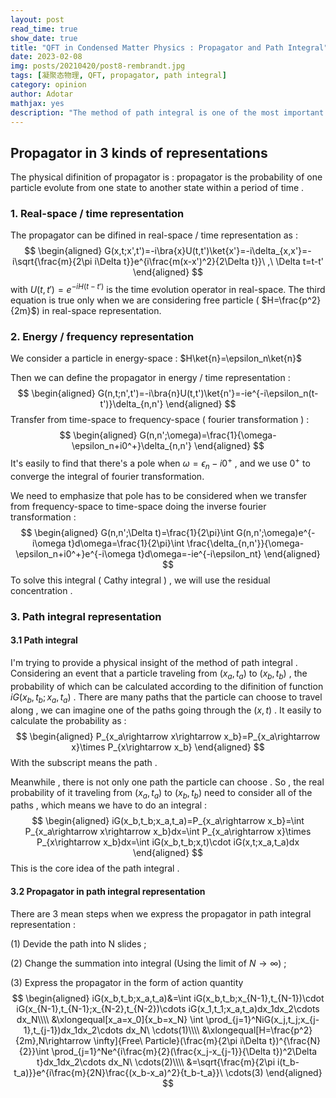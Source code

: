 ```yaml
---
layout: post
read_time: true
show_date: true
title: "QFT in Condensed Matter Physics : Propagator and Path Integral"
date: 2023-02-08
img: posts/20210420/post8-rembrandt.jpg
tags: [凝聚态物理, QFT, propagator, path integral]
category: opinion
author: Adotar
mathjax: yes
description: "The method of path integral is one of the most important approaches in modern physics. Using the concept of propagator can help us understand the core idea of this method. Here I just want to take some notes while I'm learn the QFT in condensed matter physics."
---
```

## Propagator in 3 kinds of representations

The physical difinition of propagator is : propagator is the probability of one particle evolute from one state to another state within a period of time .

### 1. Real-space / time representation

The propagator can be difined in real-space / time representation as :
$$
\begin{aligned}
G(x,t;x',t')=-i\bra{x}U(t,t')\ket{x'}=-i\delta_{x,x'}=-i\sqrt{\frac{m}{2\pi i\Delta t}}e^{i\frac{m(x-x')^2}{2\Delta t}}\ ,\ \Delta t=t-t'
\end{aligned}
$$
with $U(t,t')=e^{-iH(t-t')}$ is the time evolution operator in real-space. The third equation is true only when we are considering free particle ( $H=\frac{p^2}{2m}$) in real-space representation.

### 2. Energy / frequency representation

We consider a particle in energy-space : $H\ket{n}=\epsilon_n\ket{n}$

Then we can define the propagator in energy / time representation :
$$
\begin{aligned}
G(n,t;n',t')=-i\bra{n}U(t,t')\ket{n'}=-ie^{-i\epsilon_n(t-t')}\delta_{n,n'}
\end{aligned}
$$
Transfer from time-space to frequency-space ( fourier transformation ) :
$$
\begin{aligned}
G(n,n';\omega)=\frac{1}{\omega-\epsilon_n+i0^+}\delta_{n,n'}
\end{aligned}
$$
It's easily to find that there's a pole when $\omega=\epsilon_n-i0^+$ , and we use $0^+$ to converge the integral of fourier transformation. 

We need to emphasize that pole has to be considered when we transfer from frequency-space to time-space doing the inverse fourier transformation :
$$
\begin{aligned}
G(n,n';\Delta t)=\frac{1}{2\pi}\int G(n,n';\omega)e^{-i\omega t}d\omega=\frac{1}{2\pi}\int \frac{\delta_{n,n'}}{\omega-\epsilon_n+i0^+}e^{-i\omega t}d\omega=-ie^{-i\epsilon_nt}
\end{aligned}
$$
To solve this integral ( Cathy integral ) , we will use the residual concentration .

### 3. Path integral representation

#### 3.1 Path integral

I'm trying to provide a physical insight of the method of path integral . Considering an event that a particle traveling from $(x_a,t_a)$ to $(x_b,t_b)$ , the probability of which can be calculated according to the difinition of function $iG(x_b,t_b;x_a,t_a)$ . There are many paths that the particle can choose to travel along , we can imagine one of the paths going through the $(x,t)$ . It easily to calculate the probability as :
$$
\begin{aligned}
P_{x_a\rightarrow x\rightarrow x_b}=P_{x_a\rightarrow x}\times P_{x\rightarrow x_b}
\end{aligned}
$$
With the subscript means the path .

Meanwhile , there is not only one path the particle can choose . So , the real probability of it traveling from $(x_a,t_a)$ to $(x_b,t_b)$ need to consider all of the paths , which means we have to do an integral :
$$
\begin{aligned}
iG(x_b,t_b;x_a,t_a)=P_{x_a\rightarrow x_b}=\int P_{x_a\rightarrow x\rightarrow x_b}dx=\int P_{x_a\rightarrow x}\times P_{x\rightarrow x_b}dx=\int iG(x_b,t_b;x,t)\cdot iG(x,t;x_a,t_a)dx
\end{aligned}
$$
This is the core idea of the path integral .

#### 3.2 Propagator in path integral representation

There are 3 mean steps when we express the propagator in path integral representation :

(1) Devide the path into N slides ;

(2) Change the summation into integral (Using the limit of $N\rightarrow \infty$) ;

(3) Express the propagator in the form of action quantity
$$
\begin{aligned}
iG(x_b,t_b;x_a,t_a)&=\int iG(x_b,t_b;x_{N-1},t_{N-1})\cdot iG(x_{N-1},t_{N-1};x_{N-2},t_{N-2})\cdots iG(x_1,t_1;x_a,t_a)dx_1dx_2\cdots dx_N\\\\
&\xlongequal[x_a=x_0]{x_b=x_N} \int \prod_{j=1}^NiG(x_j,t_j;x_{j-1},t_{j-1})dx_1dx_2\cdots dx_N\ \cdots(1)\\\\
&\xlongequal[H=\frac{p^2}{2m},N\rightarrow \infty]{Free\ Particle}(\frac{m}{2\pi i\Delta t})^{\frac{N}{2}}\int \prod_{j=1}^Ne^{i\frac{m}{2}(\frac{x_j-x_{j-1}}{\Delta t})^2\Delta t}dx_1dx_2\cdots dx_N\ \cdots(2)\\\\
&=\sqrt{\frac{m}{2\pi i(t_b-t_a)}}e^{i\frac{m}{2N}\frac{(x_b-x_a)^2}{t_b-t_a}}\ \cdots(3)
\end{aligned}
$$